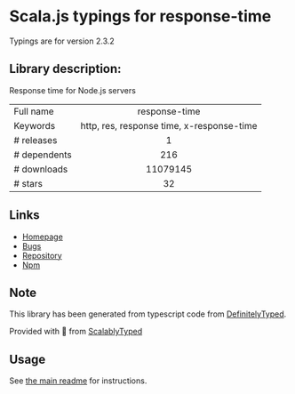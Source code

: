 
# Scala.js typings for response-time

Typings are for version 2.3.2

## Library description:
Response time for Node.js servers

|                    |                 |
| ------------------ | :-------------: |
| Full name          | response-time |
| Keywords           | http, res, response time, x-response-time |
| # releases         | 1 |
| # dependents       | 216 |
| # downloads        | 11079145 |
| # stars            | 32 |

## Links
- [Homepage](https://github.com/expressjs/response-time)
- [Bugs](https://github.com/expressjs/response-time/issues)
- [Repository](https://github.com/expressjs/response-time)
- [Npm](https://www.npmjs.com/package/response-time)
    


## Note
This library has been generated from typescript code from [DefinitelyTyped](https://definitelytyped.org).

Provided with :purple_heart: from [ScalablyTyped](https://github.com/oyvindberg/ScalablyTyped)

## Usage
See [the main readme](../../readme.md) for instructions.


